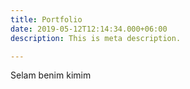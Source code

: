 ```yaml
---
title: Portfolio
date: 2019-05-12T12:14:34.000+06:00
description: This is meta description.

---
```

Selam benim kimim